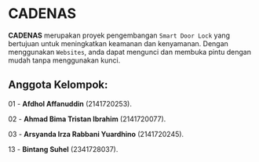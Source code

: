 # CADENAS

**CADENAS** merupakan proyek pengembangan `Smart Door Lock` yang bertujuan untuk meningkatkan keamanan dan kenyamanan. Dengan menggunakan `Websites`, anda dapat mengunci dan membuka pintu dengan mudah tanpa menggunakan kunci. 

## **Anggota Kelompok:**

01 - **Afdhol Affanuddin** (2141720253).

02 - **Ahmad Bima Tristan Ibrahim** (2141720077).

03 - **Arsyanda Irza Rabbani Yuardhino** (2141720245).

13 - **Bintang Suhel** (2341728037).